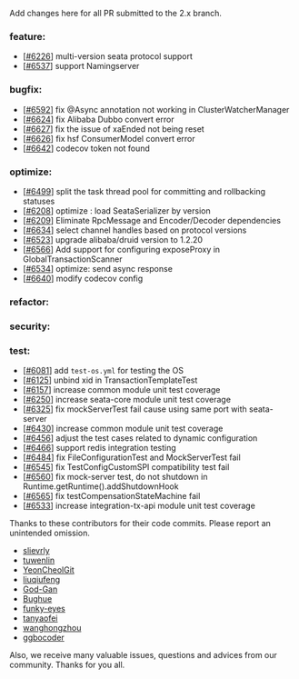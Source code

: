 Add changes here for all PR submitted to the 2.x branch.

<!-- Please add the `changes` to the following location(feature/bugfix/optimize/test) based on the type of PR -->

### feature:
- [[#6226](https://github.com/apache/incubator-seata/pull/6226)] multi-version seata protocol support
- [[#6537](https://github.com/apache/incubator-seata/pull/6537)] support Namingserver

### bugfix:
- [[#6592](https://github.com/apache/incubator-seata/pull/6592)] fix @Async annotation not working in ClusterWatcherManager
- [[#6624](https://github.com/apache/incubator-seata/pull/6624)] fix Alibaba Dubbo convert error
- [[#6627](https://github.com/apache/incubator-seata/pull/6627)] fix the issue of xaEnded not being reset
- [[#6626](https://github.com/apache/incubator-seata/pull/6626)] fix hsf ConsumerModel convert error
- [[#6642](https://github.com/apache/incubator-seata/pull/6642)] codecov token not found

### optimize:
- [[#6499](https://github.com/apache/incubator-seata/pull/6499)] split the task thread pool for committing and rollbacking statuses
- [[#6208](https://github.com/apache/incubator-seata/pull/6208)] optimize : load SeataSerializer by version
- [[#6209](https://github.com/apache/incubator-seata/pull/6209)] Eliminate RpcMessage and Encoder/Decoder dependencies
- [[#6634](https://github.com/apache/incubator-seata/pull/6634)] select channel handles based on protocol versions
- [[#6523](https://github.com/apache/incubator-seata/pull/6523)] upgrade alibaba/druid version to 1.2.20
- [[#6566](https://github.com/apache/incubator-seata/pull/6566)] Add support for configuring exposeProxy in GlobalTransactionScanner
- [[#6534](https://github.com/apache/incubator-seata/pull/6534)] optimize: send async response
- [[#6640](https://github.com/apache/incubator-seata/pull/6640)] modify codecov config

### refactor:

### security:


### test:
- [[#6081](https://github.com/apache/incubator-seata/pull/6081)] add `test-os.yml` for testing the OS
- [[#6125](https://github.com/apache/incubator-seata/pull/6125)] unbind xid in TransactionTemplateTest
- [[#6157](https://github.com/apache/incubator-seata/pull/6157)] increase common module unit test coverage
- [[#6250](https://github.com/apache/incubator-seata/pull/6250)] increase seata-core module unit test coverage
- [[#6325](https://github.com/apache/incubator-seata/pull/6325)] fix mockServerTest fail cause using same port with seata-server
- [[#6430](https://github.com/apache/incubator-seata/pull/6430)] increase common module unit test coverage
- [[#6456](https://github.com/apache/incubator-seata/pull/6456)] adjust the test cases related to dynamic configuration
- [[#6466](https://github.com/apache/incubator-seata/pull/6466)] support redis integration testing
- [[#6484](https://github.com/apache/incubator-seata/pull/6484)] fix FileConfigurationTest and MockServerTest fail
- [[#6545](https://github.com/apache/incubator-seata/pull/6545)] fix TestConfigCustomSPI compatibility test fail
- [[#6560](https://github.com/apache/incubator-seata/pull/6560)] fix mock-server test, do not shutdown in Runtime.getRuntime().addShutdownHook
- [[#6565](https://github.com/apache/incubator-seata/pull/6565)] fix testCompensationStateMachine fail
- [[#6533](https://github.com/apache/incubator-seata/pull/6533)] increase integration-tx-api module unit test coverage

Thanks to these contributors for their code commits. Please report an unintended omission.

<!-- Please make sure your Github ID is in the list below -->
- [slievrly](https://github.com/slievrly)
- [tuwenlin](https://github.com/tuwenlin)
- [YeonCheolGit](https://github.com/YeonCheolGit)
- [liuqiufeng](https://github.com/liuqiufeng)
- [God-Gan](https://github.com/God-Gan)
- [Bughue](https://github.com/Bughue)
- [funky-eyes](https://github.com/funky-eyes)
- [tanyaofei](https://github.com/tanyaofei)
- [wanghongzhou](https://github.com/wanghongzhou)
- [ggbocoder](https://github.com/ggbocoder)

Also, we receive many valuable issues, questions and advices from our community. Thanks for you all.